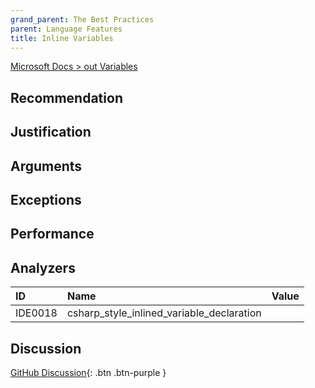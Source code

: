 ```yaml
---
grand_parent: The Best Practices
parent: Language Features
title: Inline Variables
---
```


[Microsoft Docs > out Variables](https://docs.microsoft.com/dotnet/csharp/whats-new/csharp-7#out-variables)

## Recommendation

## Justification

## Arguments

## Exceptions

## Performance

## Analyzers

| ID | Name | Value
|:-|:-|:-|
| IDE0018 | csharp_style_inlined_variable_declaration | |

## Discussion

[GitHub Discussion](){: .btn .btn-purple }
